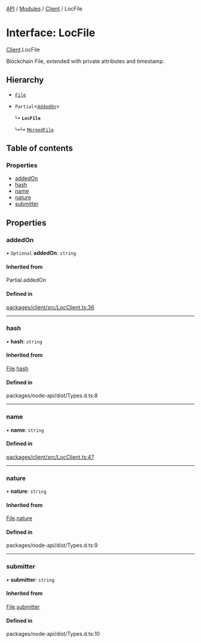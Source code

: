 [API](../API.md) / [Modules](../modules.md) / [Client](../modules/Client.md) / LocFile

# Interface: LocFile

[Client](../modules/Client.md).LocFile

Blockchain File, extended with private attributes and timestamp.

## Hierarchy

- [`File`](Node_API.File.md)

- `Partial`<[`AddedOn`](Client.AddedOn.md)\>

  ↳ **`LocFile`**

  ↳↳ [`MergedFile`](Client.MergedFile.md)

## Table of contents

### Properties

- [addedOn](Client.LocFile.md#addedon)
- [hash](Client.LocFile.md#hash)
- [name](Client.LocFile.md#name)
- [nature](Client.LocFile.md#nature)
- [submitter](Client.LocFile.md#submitter)

## Properties

### addedOn

• `Optional` **addedOn**: `string`

#### Inherited from

Partial.addedOn

#### Defined in

[packages/client/src/LocClient.ts:36](https://github.com/logion-network/logion-api/blob/main/packages/client/src/LocClient.ts#L36)

___

### hash

• **hash**: `string`

#### Inherited from

[File](Node_API.File.md).[hash](Node_API.File.md#hash)

#### Defined in

packages/node-api/dist/Types.d.ts:8

___

### name

• **name**: `string`

#### Defined in

[packages/client/src/LocClient.ts:47](https://github.com/logion-network/logion-api/blob/main/packages/client/src/LocClient.ts#L47)

___

### nature

• **nature**: `string`

#### Inherited from

[File](Node_API.File.md).[nature](Node_API.File.md#nature)

#### Defined in

packages/node-api/dist/Types.d.ts:9

___

### submitter

• **submitter**: `string`

#### Inherited from

[File](Node_API.File.md).[submitter](Node_API.File.md#submitter)

#### Defined in

packages/node-api/dist/Types.d.ts:10
